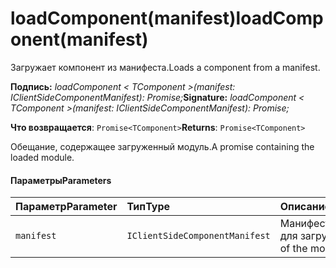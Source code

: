 # <a name="loadcomponentmanifest"></a><span data-ttu-id="c3b15-101">loadComponent(manifest)</span><span class="sxs-lookup"><span data-stu-id="c3b15-101">loadComponent(manifest)</span></span>




<span data-ttu-id="c3b15-102">Загружает компонент из манифеста.</span><span class="sxs-lookup"><span data-stu-id="c3b15-102">Loads a component from a manifest.</span></span>

<span data-ttu-id="c3b15-103">**Подпись:** _loadComponent < TComponent >(manifest: IClientSideComponentManifest): Promise<TComponent>;_</span><span class="sxs-lookup"><span data-stu-id="c3b15-103">**Signature:** _loadComponent < TComponent >(manifest: IClientSideComponentManifest): Promise<TComponent>;_</span></span>

<span data-ttu-id="c3b15-104">**Что возвращается**: `Promise<TComponent>`</span><span class="sxs-lookup"><span data-stu-id="c3b15-104">**Returns**: `Promise<TComponent>`</span></span>



<span data-ttu-id="c3b15-105">Обещание, содержащее загруженный модуль.</span><span class="sxs-lookup"><span data-stu-id="c3b15-105">A promise containing the loaded module.</span></span>

#### <a name="parameters"></a><span data-ttu-id="c3b15-106">Параметры</span><span class="sxs-lookup"><span data-stu-id="c3b15-106">Parameters</span></span>


| <span data-ttu-id="c3b15-107">Параметр</span><span class="sxs-lookup"><span data-stu-id="c3b15-107">Parameter</span></span>    | <span data-ttu-id="c3b15-108">Тип</span><span class="sxs-lookup"><span data-stu-id="c3b15-108">Type</span></span>    | <span data-ttu-id="c3b15-109">Описание</span><span class="sxs-lookup"><span data-stu-id="c3b15-109">Description</span></span> |
|:-------------|:---------------|:------------|
| `manifest`    | `IClientSideComponentManifest` | <span data-ttu-id="c3b15-110">Манифест модуля для загрузки.</span><span class="sxs-lookup"><span data-stu-id="c3b15-110">Manifest of the module to load.</span></span> |


